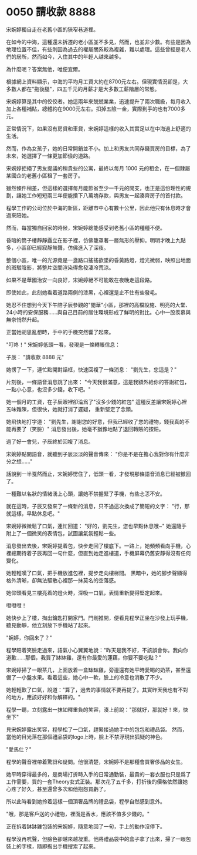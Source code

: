 # 0050 請收款 8888

宋婉婷獨自走在老舊小區的狹窄巷道裡。

在如今的中海，這種還未拆遷的老小區並不多見，然而，也並非少數。有些是因為地理位置不佳，有些則因為過去的權屬關系較為複雜，難以處理。這些曾經是老人們的居所，然而如今，入住其中的年輕人越來越多。

為什麼呢？答案無他，唯便宜爾。

根據網上資料顯示，中海的平均月工資大約在8700元左右。但現實情況卻是，大多數人都在"拖後腿"，四五千元的月薪才是大多數工薪階層的常態。

宋婉婷算是其中的佼佼者。她這兩年來兢兢業業，迅速提升了兩次職級，每月收入加上各種補貼，總體約在9000元左右。扣掉五險一金，實際到手的也有7000多元。

正常情況下，如果沒有房貸和車貸，宋婉婷這樣的收入其實足以在中海過上舒適的生活。

然而，作為女孩子，她的日常開銷並不小。加上和男友共同存錢買房的目標，為了未來，她選擇了一條更加節儉的道路。

宋婉婷拒絕了男友提議的稍貴些的公寓，最終以每月 1000 元的租金，在一個隸屬某國企的老舊小區租了一套房子。

雖然條件稍差，但這樣的選擇每月能節省至少一千元的開支，也正是這份理性的規劃，讓她工作短短兩三年便能攢下八萬塊存款，與男友一起湊齊房子的首付款。

程學工作的公司位於中海的新區，距離市中心有數十公里，因此他只有休息時才會過來陪她。

然而，每當獨自回家的時候，宋婉婷總能感受到老舊小區的種種不便。

昏暗的筒子樓靜靜矗立在影子裡，仿佛籠罩著一層無形的壓抑。明明才晚上九點多，小區卻已經寂靜無聲，仿佛進入了深夜。

整個小區，唯一的光源竟是一盞路口搖搖欲墜的昏黃路燈，燈光微弱，映照出地面的斑駁陰影，將整片空間渲染得愈發淒冷荒涼。

如果不是華國治安一向良好，宋婉婷絕不可能敢在夜晚走這段路。

即使如此，此刻她看着道路兩側的漆黑，心裡還是止不住有些發毛。

她忍不住想到今天下午陪子辰參觀的"閱華"小區，那裡的高檔設施、明亮的大堂、24小時的安保服務……與自己目前的居住環境形成了鮮明的對比。心中一股羨慕與無奈悄然升起。

正當她胡思亂想時，手中的手機突然響了起來。

"叮咚！"
宋婉婷低頭一看，發現是一條轉賬信息：

子辰：
"請收款 8888 元"

她愣了一下，連忙點開對話框，快速回複了一條消息：
"劉先生，您這是？"

片刻後，一條語音消息跳了出來：
"今天我很滿意，這是我額外給你的答謝紅包，一點小心意，也沒多少錢，收下吧。"

她一個月的工資，在子辰眼裡卻淪爲了"沒多少錢的紅包"
這種反差讓宋婉婷心裡五味雜陳，但很快，她就打消了遲疑，
重新堅定了念頭。

她飛快地打字道：
"劉先生，謝謝您的好意，但我已經收了您的禮物，錢我真的不能再要了（笑臉）"
消息發出後，她毫不猶豫地點了退回轉賬的按鈕。

過了好一會兒，子辰終於回複了消息。

宋婉婷點開語音，就聽到子辰淡淡的聲音傳來：
"你是不是在擔心我對你有什麼非分之想……"

話說到一半戛然而止，宋婉婷愣住了，低頭一看，才發現那條語音消息已經被撤回了。

一種難以名狀的情緒湧上心頭，讓她不禁握緊了手機，有些忐忑不安。

就在這時，子辰又發來了一條新的消息，只不過這次換成了簡短的文字：
"行，那就這樣，早點休息吧。"

宋婉婷微微鬆了口氣，連忙回道：
"好的，劉先生，您也早點休息哦~"
她還隨手附上了一個微笑的表情包，試圖讓氣氛輕鬆一些。

消息發出去後，宋婉婷提着包，快步走回了樓底下。一路上，她頻頻看向手機，心裡總期待着子辰再回一句什麼，但直到她走進樓道，手機屏幕仍舊安靜得沒有任何變化。

她輕輕嘆了口氣，把手機放進包裡，提步走向樓梯間。
黑暗中，她的腳步聲顯得格外清晰，卻無法驅散心裡那一抹莫名的空落感。

她仰頭看見三樓亮着的燈火時，深吸一口氣，表情重新變得堅定起來。

噔噔噔！

她快步上了樓，掏出鑰匙打開家門。門剛推開，便看見程學正坐在沙發上玩手機，聽見動靜，他立刻放下手機站了起來。

"婉婷，你回來了？"

程學賠着笑臉走過來，語氣小心翼翼地說："昨天是我不好，不該誤會你。我向你道歉……那個，我買了缽缽雞，還有你最愛的蓮藕，你要不要吃點？"

宋婉婷掃了一眼茶几，上面放着一盒缽缽雞，旁邊還有她平時愛喝的奶茶，甚至還備了一小盤水果。看着這些，她心中一軟，臉上的冷意也消散了不少。

她輕輕歎了口氣，說道："算了，過去的事情就不要再提了。其實昨天我也有不對的地方，應該好好和你解釋的。"

程學一聽，立刻露出一抹如釋重負的笑容，湊上前說："那就好，那就好！來，快坐下"

見宋婉婷露出笑容，程學松了一口氣，趕緊接過她手中的包包和禮品袋。
然而，當他的目光落在那個禮品袋的logo上時，臉上不禁浮現出狐疑的神色。

"愛馬仕？"

程學的聲音裡帶着驚訝和疑問。他很清楚，宋婉婷不是那種會買奢侈品的女生。

她平時穿得最多的，是商場打折時入手的日常通勤裝，最貴的一套衣服也只是爲了工作需要，買的一套Theory女式正裝。那次花了五千多，打折後的價格依然讓她心疼了好久，甚至還曾多次和他抱怨買虧了。

所以此時看到她拎着這樣一個頂奢品牌的禮品袋，程學自然感到意外。

"哦，那是客戶送的小禮物，裡面是香水，應該不值多少錢的。"

正在拆着缽缽雞包裝的宋婉婷，隨意地回了一句，手上的動作沒停下。

程學沒再吭聲，但臉色卻越來越凝重。他將禮品袋中的盒子拿了出來，掃了一眼包裝上的字樣，隨即掏出手機搜索了起來。